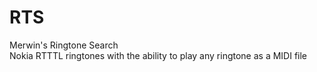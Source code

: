 # RTS
Merwin's Ringtone Search<br />
Nokia RTTTL ringtones with the ability to play any ringtone as a MIDI file